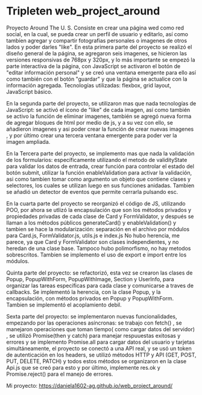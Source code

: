 # Tripleten web_project_around

Proyecto Around The U. S.
Consiste en crear una página wed como red social, en la cual, se pueda crear un perfil de usuario y editarlo, así como tambíen agregar y compartir fotografias personales o imagenes de otros lados y poder darles "like".
En esta primera parte del proyecto se realizó el diseño general de la página, se agregaron seis imagenes, se hicieron las versiones responsivas de 768px y 320px, y lo más importante se empezó la parte interactiva de la página, con JavaScript se activaron el botón de "editar información personal" y se creó una ventana emergente para ello así como también con el botón "guardar" y que la página se actualice con la información agregada.
Tecnologías utilizadas: flexbox, grid layout, JavaScript básico.

En la segunda parte del proyecto, se utilizaron mas que nada tecnologías de JavaScript: se activó el ícono de "like" de cada imagen, así como también se activo la función de eliminar imagenes, también se agregó nueva forma de agregar bloques de html por medio de js, y a su vez con ello, se añadieron imagenes y asi poder crear la función de crear nuevas imagenes , y por último crear una tercera ventana emergente para poder ver la imagen ampliada.

En la Tercera parte del proyecto, se implemento mas que nada la validación de los formularios: específicamente utilizando el metodo de validityState para validar los datos de entrada, crear función para controlar el estado del botón submit, utilizar la función enableValidation para activar la validación, asi como tambien tomar como argumento un objeto que contiene clases y selectores, los cuales se utilizan luego en sus funciones anidadas. Tambien se añadió un detector de eventos que permite cerrarla pulsando esc.

En la cuarta parte del proyecto se reorganizó el código de JS, utilizando POO, por ahora se utlizó la encapsulación que son los métodos privados y propiedades privadas de cada clase de Card y FormValidator, y después se llaman a los métodos públicos generateCard() y enableValidation() y tambien se hace la modularización: separación en el archivo por módulos para Card.js, FormValidator.js, utils.js e index.js
No hubo herencia, me parece, ya que Card y FormValidator son clases independientes, y no heredan de una clase base.
Tampoco hubo polimorfismo, no hay metodos sobrescritos.
Tambien se implemento el uso de export e import entre los módulos.

Quinta parte del proyecto: se refactorizó, esta vez se crearon las clases de Popup, PopupWithForm, PopupWithImage, Section y UserInfo, para organizar las tareas específicas para cada clase y comunicarse a traves de callbacks. Se implementó la herencia, con la clase Popup, y la encapsulación, con métodos privados en Popup y PopupWithForm. Tambien se implementó el acoplamiento debil.

Sexta parte del proyecto: se implementaron nuevas funcionalidades, empezando por las operaciones asíncronas: se trabajo con fetch() , se manejaron operaciones que toman tiempo( como cargar datos del servidor) , se utilizó Promise(then y catch) para manejar respuuestas exitosas y errores y se implemento Promise.all para cargar datos del usuario y tarjetas simultáneamente, el proyecto se conectó a una API real, y se usó un token de autenticación en los headers, se utilizó métodos HTTP y API (GET, POST, PUT, DELETE, PATCH) y todos estos métodos se organizaron en la clase Api.js que se creó para esto y por último, implemente res.ok y Promise.reject() para el manejo de errores.

Mi proyecto: https://daniela1602-ag.github.io/web_project_around/

